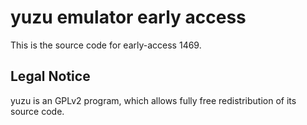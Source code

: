 yuzu emulator early access
=============

This is the source code for early-access 1469.

## Legal Notice

yuzu is an GPLv2 program, which allows fully free redistribution of its source code.